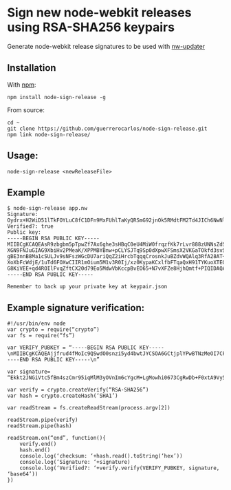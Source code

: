 Sign new node-webkit releases using RSA-SHA256 keypairs
=======================================================

Generate node-webkit release signatures to be used with [nw-updater](http://npmjs.org/package/nw-updater)

## Installation 

With [npm](http://npmjs.org):

    npm install node-sign-release -g

From source:

    cd ~
    git clone https://github.com/guerrerocarlos/node-sign-release.git
    npm link node-sign-release/

## Usage:

    node-sign-release <newReleaseFile>

## Example

    $ node-sign-release app.nw
    Signature: Oydrx+H2WiD51lTkFOYLuC8fC1DFn9MxFUhlTaKyQRSmG92jnOk5RMdtFM2Td4JICh6NwNlesNr102MSckk7084JcWIBzSsH0lX5yH1kkQLwqTpIpq/RAoi3qnO7tQpaZMr6BLO4KKyVjLB0RS1Qmzd/eU46SpKGGiEynDG+b+uKYxJbbWkALZAGSZzrndW+C2+aRzgk11bntqzzw0KNBUfbjlpounofxbXHUFxKICEWNxtx3DwCdiIj1jZxL59rEMpdUk60JwGIGea02VlAUDBgN76pIjCV3LDEYZyz55ihCr+Q2rr9Ma75u/ar6aGKSb5L0BL6GMdhvMYp6q69ow==
    Verified?: true
    Public key:
    -----BEGIN RSA PUBLIC KEY-----
    MIIBCgKCAQEAsR9zbgbm5pTpwZf7Ax6ghe3sHBqC0eU4MiW0frqzfKk7rLvr888zUNNsZdS9
    XGN9FNJuGIAG9XbiHv2PMeaK/XPPMBYBnw+pCLYSJTq9Sp0dXpwXFSmsX2VKGaTOkfd3svSm
    gBE3nnB8Ma1cSULJv9sNFszWGcDU7ariQqZ2iHrcbTgqqCrosnkJuBZdvWQAlq3RfA28AT+U
    XoXbFcWdjE/1uTd6FOXwCIIR1mOium5M1v3R0Ij/xz0KypaKCxlfbFTqaQxH91TYKuoXTEOW
    G8KiVEE+qd4ROIlFvqZftCX20d79Eo5MdwVbKccpBvEO65+N7vXFZe8HjhQmtf+PIQIDAQAB
    -----END RSA PUBLIC KEY-----

    Remember to back up your private key at keypair.json

## Example signature verification:

    #!/usr/bin/env node
    var crypto = require(“crypto”)
    var fs = require(“fs”)

    var VERIFY_PUBKEY = “-----BEGIN RSA PUBLIC KEY-----\nMIIBCgKCAQEAjjfrud4fMoIc9QSwdO0snzi5yd4bwtJYCSOA6GCtjplYPwBTNzMeOI7CFOue\nNObSNf1mQCepIVKFK+/WYNtN7z6pSVbSjU7lIT6yh+ifcZTI8ezurIrtfstFjW6LCZv4XzvZ\nK6l9zgT7Z8PfIQ7NdE2cTfJRUk7HLOsWZTiu6N63OJD6Xrt9SymLzdFnsWqCauDB2HRUXZUL\nb90JtHokEiOHCW+KiKPIFLZpBB0bobFXCHGAsZjQ+ZZfKINRoeGqzHCqUnzQFAUSsEV1tTOb\nMzlBLOT4a6T7eBLKhDGkH99cdZFXPZPVqvEzuNDMOsb5osk6FdQZtmSl6QRUslb0fQIDAQAB\n-----END RSA PUBLIC KEY-----\n”

    var signature= “Ekkt2JNGiVtc5fBm4szCmr95iqMlM3yOVnIm6cYgcM+LgMowhi0673CgRwDb+F0xtA9Vy5v1ra/yypVxcCM60DZQnK5uyPT1PAuF2iagh+WvgQbCSeSXfXho9gWtQBFeaYEmJ9NCmW37oZskv/CDgQrsua0yi/dHXSCwr3rUw0wBY5f+1BBGLNyuRbi1W2cN8d3dW2xM/iloSH9MPBecbwQ0vfd9R7mwAbHEQxByrmH4mJGcnBX4ui1ILHMSMpimJ/waqrcnGBsDZNqW4+/3lN4CFcZjejlveYyY7QYg29CMIHcnNyvX88zlnVy7RSXjh4DuuKE74jeBDHjxf5wcyg==”

    var verify = crypto.createVerify(“RSA-SHA256”)
    var hash = crypto.createHash(‘SHA1’)

    var readStream = fs.createReadStream(process.argv[2])

    readStream.pipe(verify)
    readStream.pipe(hash)

    readStream.on(“end”, function(){
        verify.end()
        hash.end()
        console.log(‘checksum: ‘+hash.read().toString(‘hex’))
        console.log(‘Signature: ‘+signature)
        console.log(‘Verified?: ‘+verify.verify(VERIFY_PUBKEY, signature, ‘base64’))
    })

